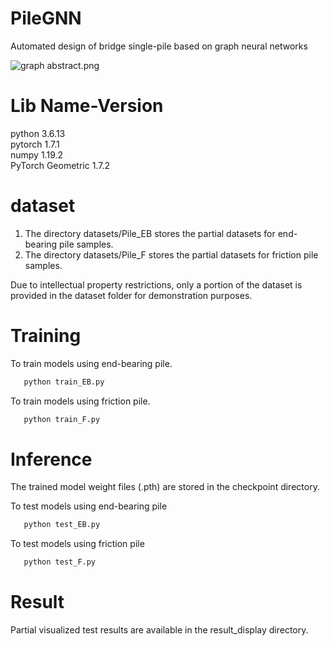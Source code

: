 # PileGNN
Automated design of bridge single-pile based on graph neural networks

![graph abstract.png](other/abstract.png)

# Lib Name-Version
python                    3.6.13  
pytorch                   1.7.1   
numpy                     1.19.2   
PyTorch Geometric         1.7.2

# dataset
1. The directory datasets/Pile_EB stores the partial datasets for end-bearing pile samples.
2. The directory datasets/Pile_F stores the partial datasets for friction pile samples.

Due to intellectual property restrictions, only a portion of the dataset is provided in the dataset folder for demonstration purposes.

# Training
To train models using end-bearing pile.
```bash
   python train_EB.py
```
To train models using friction pile.
```bash
   python train_F.py
```
# Inference
The trained model weight files (.pth) are stored in the checkpoint directory.

To test models using end-bearing pile
```bash
   python test_EB.py
```

To test models using friction pile
```bash
   python test_F.py
```

# Result
Partial visualized test results are available in the result_display directory.